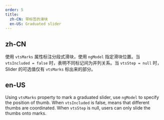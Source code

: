 ```yaml
---
order: 5
title:
  zh-CN: 带标签的滑块
  en-US: Graduated slider
---
```


## zh-CN

使用 `vtsMarks` 属性标注分段式滑块，使用 `ngModel` 指定滑块位置。当 `vtsIncluded = false` 时，表明不同标记间为并列关系。当 `vtsStep = null` 时，Slider 的可选值仅有 `vtsMarks` 标出来的部分。

## en-US

Using `vtsMarks` property to mark a graduated slider, use `ngModel` to specify the position of thumb. When `vtsIncluded` is false, means that different thumbs are coordinated. When `vtsStep` is null, users can only slide the thumbs onto marks.


